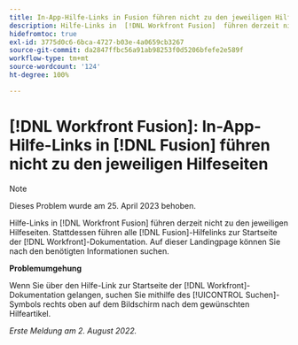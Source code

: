 ```yaml
---
title: In-App-Hilfe-Links in Fusion führen nicht zu den jeweiligen Hilfeseiten
description: Hilfe-Links in  [!DNL Workfront Fusion]  führen derzeit nicht zu den entsprechenden Hilfeseiten. Stattdessen führen alle Fusion-Hilfelinks zur Startseite der Workfront-Dokumentation. Auf dieser Landingpage können Sie nach den benötigten Informationen suchen.
hidefromtoc: true
exl-id: 3775d0c6-6bca-4727-b03e-4a0659cb3267
source-git-commit: da2847ffbc56a91ab98253f0d5206bfefe2e589f
workflow-type: tm+mt
source-wordcount: '124'
ht-degree: 100%

---
```


# [!DNL Workfront Fusion]: In-App-Hilfe-Links in [!DNL Fusion] führen nicht zu den jeweiligen Hilfeseiten

>[!NOTE]
>
>Dieses Problem wurde am 25. April 2023 behoben.

Hilfe-Links in [!DNL Workfront Fusion] führen derzeit nicht zu den jeweiligen Hilfeseiten. Stattdessen führen alle [!DNL Fusion]-Hilfelinks zur Startseite der [!DNL Workfront]-Dokumentation. Auf dieser Landingpage können Sie nach den benötigten Informationen suchen.

**Problemumgehung**

Wenn Sie über den Hilfe-Link zur Startseite der [!DNL Workfront]-Dokumentation gelangen, suchen Sie mithilfe des [!UICONTROL Suchen]-Symbols rechts oben auf dem Bildschirm nach dem gewünschten Hilfeartikel.

_Erste Meldung am 2. August 2022._
